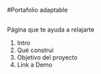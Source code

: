 #Portafolio adaptable
## 
Página que te ayuda a relajarte
<ol>
  <li>Intro</li>
  <li>Qué construí</li>
  <li>Objetivo del proyecto</li>
  <li>Link a Demo</li>
  
